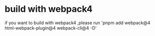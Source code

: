 # build with webpack4

if you want to build with webpack4 ,please run 'pnpm add webpack@4 html-webpack-plugin@4 webpack-cli@4 -D'
